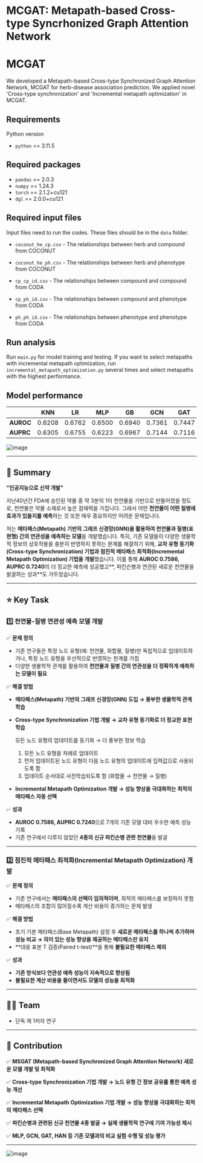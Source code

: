 # MCGAT: Metapath-based Cross-type Syncrhonized Graph Attention Network

# MCGAT
We developed a Metapath-based Cross-type Synchronized Graph Attention Network, MCGAT for herb-disease association prediction.
We applied novel 'Cross-type synchronization' and 'Incremental metapath optimization' in MCGAT.

## Requirements
Python version
* `python` == 3.11.5


## Required packages
* `pandas` == 2.0.3
* `numpy` == 1.24.3
* `torch` == 2.1.2+cu121
* `dgl` == 2.0.0+cu121


## Required input files
Input files need to run the codes. These files should be in the `data` folder.

* `coconut_he_cp.csv` - The relationships between herb and compound from COCONUT

* `coconut_he_ph.csv` - The relationships between herb and phenotype from COCONUT

* `cp_cp_id.csv` - The relationships between compound and compound from CODA

* `cp_ph_id.csv` - The relationships between compound and phenotype from CODA

* `ph_ph_id.csv` - The relationships between phenotype and phenotype from CODA

## Run analysis
Run `main.py` for model training and testing.
If you want to select metapaths with incremental metapath optimization, run `incremental_metapath_optimization.py` several times and select metapaths with the highest performance.

## Model performance
|  | **KNN** | **LR** | **MLP** | **GB** | **GCN** | **GAT** | **HAN** | ***MCGAT*** |
| --- | --- | --- | --- | --- | --- | --- | --- | --- |
| **AUROC** | 0.6208 | 0.6762 | 0.6500 | 0.6940 | 0.7361 | 0.7447 | 0.7536 | **0.7586** |
| **AUPRC** | 0.6305 | 0.6755 | 0.6223 | 0.6967 | 0.7144 | 0.7116 | 0.7132 | **0.7240** |

![image](https://github.com/user-attachments/assets/a5490264-1867-486f-98d8-f481821b5d98)


---

## **📑 Summary**

**"인공지능으로 신약 개발"**

지난40년간 FDA에 승인된 약물 중 약 3분의 1이 천연물을 기반으로 만들어졌을 정도로, 천연물은 약물 소재로서 높은 잠재력을 가집니다. 그래서 어떤 **천연물이 어떤 질병에 효과가 있을지를 예측**하는 것 또한 매우 중요하지만 어려운 문제입니다.

저는 **메타패스(Metapath) 기반의 그래프 신경망(GNN)을 활용하여 천연물과 질병(표현형) 간의 연관성을 예측하는 모델**을 개발했습니다. 특히, 기존 모델들이 다양한 생물학적 정보의 상호작용을 충분히 반영하지 못하는 문제를 해결하기 위해, **교차 유형 동기화(Cross-type Synchronization) 기법과 점진적 메타패스 최적화(Incremental Metapath Optimization) 기법을 개발**했습니다. 이를 통해 **AUROC 0.7586, AUPRC 0.7240**의 더 정교한 예측에 성공했고**, 파킨슨병과 연관된 새로운 천연물을 발굴하는 성과**도 거두었습니다.

---

## **⭐ Key Task**

### **1️⃣ 천연물-질병 연관성 예측 모델 개발**

✅ **문제 정의**

- 기존 연구들은 특정 노드 유형(예: 천연물, 화합물, 질병)만 독립적으로 업데이트하거나, 특정 노드 유형을 우선적으로 반영하는 한계를 가짐
- 다양한 생물학적 관계를 활용하여 **천연물과 질병 간의 연관성을 더 정확하게 예측하는 모델이 필요**

✅ **해결 방법**

- **메타패스(Metapath) 기반의 그래프 신경망(GNN) 도입 → 풍부한 생물학적 관계 학습**
- **Cross-type Synchronization 기법 개발 → 교차 유형 동기화로 더 정교한 표현 학습**
    
    모든 노드 유형의 업데이트를 동기화 → 더 풍부한 정보 학습
    
    1. 모든 노드 유형을 차례로 업데이트
    2. 먼저 업데이트된 노드 유형이 다음 노드 유형의 업데이트에 입력값으로 사용되도록 함
    3. 업데이트 순서대로 사전학습되도록 함 (화합물 → 천연물 → 질병)
- **Incremental Metapath Optimization 개발 → 성능 향상을 극대화하는 최적의 메타패스 자동 선택**

✅ **성과**

- **AUROC 0.7586, AUPRC 0.7240**으로 7개의 기존 모델 대비 우수한 예측 성능 기록
- 기존 연구에서 다루지 않았던 **4종의 신규 파킨슨병 관련 천연물**을 발굴

---

### **2️⃣ 점진적 메타패스 최적화(Incremental Metapath Optimization) 개발**

✅ **문제 정의**

- 기존 연구에서는 **메타패스의 선택이 임의적이며**, 최적의 메타패스를 보장하지 못함
- 메타패스의 조합이 많아질수록 계산 비용이 증가하는 문제 발생

✅ **해결 방법**

- 초기 기본 메타패스(Base Metapath) 설정 후 **새로운 메타패스를 하나씩 추가하며 성능 비교 → 의미 있는 성능 향상을 제공하는 메타패스만 유지**
- **대응 표본 T 검증(Paired t-test)**을 통해 **불필요한 메타패스 제외**

✅ **성과**

- **기존 방식보다 연관성 예측 성능이 지속적으로 향상됨**
- **불필요한 계산 비용을 줄이면서도 모델의 성능을 최적화**

---

## **👩‍🔧 Team**

- 단독 제 1저자 연구

---

## **💪 Contribution**

✅ **MSGAT (Metapath-based Synchronized Graph Attention Network) 새로운 모델 개발 및 최적화**

✅ **Cross-type Synchronization 기법 개발 → 노드 유형 간 정보 공유를 통한 예측 성능 개선**

✅ **Incremental Metapath Optimization 기법 개발 → 성능 향상을 극대화하는 최적의 메타패스 선택**

✅ **파킨슨병과 관련된 신규 천연물 4종 발굴 → 실제 생물학적 연구에 기여 가능성 제시**

✅ **MLP, GCN, GAT, HAN 등 기존 모델과의 비교 실험 수행 및 성능 평가**

---

![image](https://github.com/user-attachments/assets/fa67873d-60e2-42f0-a110-816fd90280ce)

